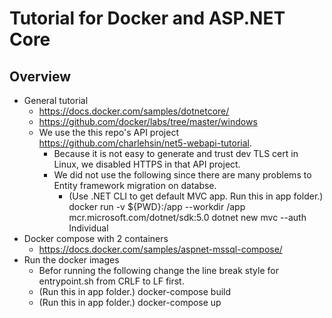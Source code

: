 # Tutorial for Docker and ASP.NET Core

## Overview

- General tutorial
   - https://docs.docker.com/samples/dotnetcore/
   - https://github.com/docker/labs/tree/master/windows
   - We use the this repo's API project https://github.com/charlehsin/net5-webapi-tutorial. 
      - Because it is not easy to generate and trust dev TLS cert in Linux, we disabled HTTPS in that API project.
      - We did not use the following since there are many problems to Entity framework migration on databse.
         - (Use .NET CLI to get default MVC app. Run this in app folder.) docker run -v ${PWD}:/app --workdir /app mcr.microsoft.com/dotnet/sdk:5.0 dotnet new mvc --auth Individual
- Docker compose with 2 containers
   - https://docs.docker.com/samples/aspnet-mssql-compose/
- Run the docker images
   - Befor running the following change the line break style for entrypoint.sh from CRLF to LF first.
   - (Run this in app folder.) docker-compose build
   - (Run this in app folder.) docker-compose up




